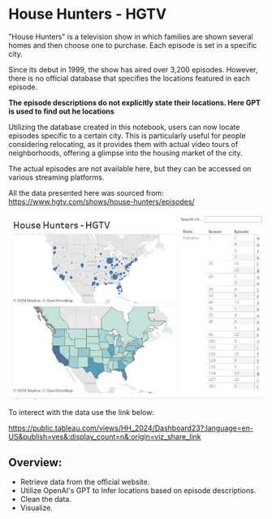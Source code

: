 # House Hunters - HGTV

"House Hunters" is a television show in which families are shown several homes and then choose one to purchase. Each episode is set in a specific city.

Since its debut in 1999, the show has aired over 3,200 episodes. However, there is no official database that specifies the locations featured in each episode. 

**The episode descriptions do not explicitly state their locations. Here GPT is used to find out he locations**

Utilizing the database created in this notebook, users can now locate episodes specific to a certain city. This is particularly useful for people considering relocating, as it provides them with actual video tours of neighborhoods, offering a glimpse into the housing market of the city.

The actual episodes are not available here, but they can be accessed on various streaming platforms.

All the data presented here was sourced from: https://www.hgtv.com/shows/house-hunters/episodes/


![House Hunters Map](Map_2.JPG)


To interect with the data use the link below:

https://public.tableau.com/views/HH_2024/Dashboard23?:language=en-US&publish=yes&:display_count=n&:origin=viz_share_link

## Overview:
- Retrieve data from the official website.
- Utilize OpenAI's GPT to Infer locations based on episode descriptions.
- Clean the data.
- Visualize.
